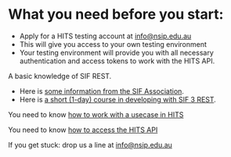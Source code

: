 What you need before you start: 
===============================

-   Apply for a HITS testing account at <info@nsip.edu.au>
-   This will give you access to your own testing environment 
-   Your testing environment will provide you with all necessary
    authentication and access tokens to work with the HITS API.

A basic knowledge of SIF REST.

-   Here is [some information from the SIF
    Association](https://www.sifassociation.org/Resources/Developer-Resources/SIF-3-0/Pages/SIF-3.0-Infrastructure.aspx).
-   Here is [a short (1-day) course in developing with SIF 3
    REST](http://kb.nsip.edu.au/display/SATWI/SIF+3+Bootcamp+online).

You need to know [how to work with a usecase in
HITS](working_use_case_hits)

You need to know [how to access the HITS API](working_use_case_hits)

If you get stuck: drop us a line at <info@nsip.edu.au>


